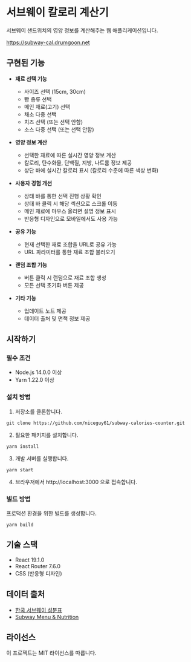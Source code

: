 # 서브웨이 칼로리 계산기

서브웨이 샌드위치의 영양 정보를 계산해주는 웹 애플리케이션입니다.

https://subway-cal.drumgoon.net

## 구현된 기능

- **재료 선택 기능**
  - 사이즈 선택 (15cm, 30cm)
  - 빵 종류 선택
  - 메인 재료(고기) 선택
  - 채소 다중 선택
  - 치즈 선택 (또는 선택 안함)
  - 소스 다중 선택 (또는 선택 안함)

- **영양 정보 계산**
  - 선택한 재료에 따른 실시간 영양 정보 계산
  - 칼로리, 탄수화물, 단백질, 지방, 나트륨 정보 제공
  - 상단 바에 실시간 칼로리 표시 (칼로리 수준에 따른 색상 변화)

- **사용자 경험 개선**
  - 상태 바를 통한 선택 진행 상황 확인
  - 상태 바 클릭 시 해당 섹션으로 스크롤 이동
  - 메인 재료에 마우스 올리면 설명 정보 표시
  - 반응형 디자인으로 모바일에서도 사용 가능

- **공유 기능**
  - 현재 선택한 재료 조합을 URL로 공유 가능
  - URL 파라미터를 통한 재료 조합 불러오기
  
- **랜덤 조합 기능**
  - 버튼 클릭 시 랜덤으로 재료 조합 생성
  - 모든 선택 초기화 버튼 제공

- **기타 기능**
  - 업데이트 노트 제공
  - 데이터 출처 및 면책 정보 제공

## 시작하기

### 필수 조건

- Node.js 14.0.0 이상
- Yarn 1.22.0 이상

### 설치 방법

1. 저장소를 클론합니다.
```
git clone https://github.com/niceguy61/subway-calories-counter.git
```

2. 필요한 패키지를 설치합니다.
```
yarn install
```

3. 개발 서버를 실행합니다.
```
yarn start
```

4. 브라우저에서 http://localhost:3000 으로 접속합니다.

### 빌드 방법

프로덕션 환경을 위한 빌드를 생성합니다.
```
yarn build
```

## 기술 스택

- React 19.1.0
- React Router 7.6.0
- CSS (반응형 디자인)

## 데이터 출처

- [한국 서브웨이 성분표](https://www.subway.co.kr)
- [Subway Menu & Nutrition](https://www.subway.com/en-AU/MenuNutrition/Nutrition)

## 라이선스

이 프로젝트는 MIT 라이선스를 따릅니다.